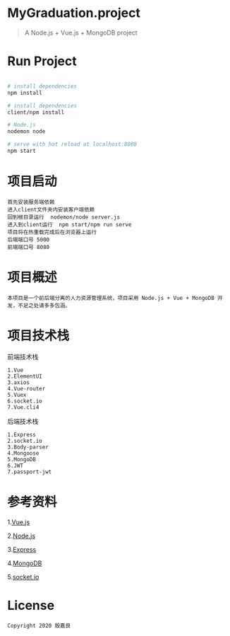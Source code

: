 # MyGraduation.project

>  A Node.js + Vue.js + MongoDB project

# Run Project

``` bash

# install dependencies
npm install

# install dependencies
client/npm install  

# Node.js
nodemon node

# serve with hot reload at localhost:8080
npm start

```

# 项目启动

    首先安装服务端依赖
    进入client文件夹内安装客户端依赖
    回到根目录运行  nodemon/node server.js
    进入到client运行  npm start/npm run serve  
    项目将在热重载完成后在浏览器上运行
    后端端口号 5000
    前端端口号 8080
    
# 项目概述

    本项目是一个前后端分离的人力资源管理系统，项目采用 Node.js + Vue + MongoDB 开发，不足之处请多多包涵。

# 项目技术栈

 前端技术栈

    1.Vue
    2.ElementUI
    3.axios
    4.Vue-router
    5.Vuex
    6.socket.io
    7.Vue.cli4
    
 后端技术栈
    
    1.Express
    2.socket.io
    3.Body-parser
    4.Mongoose
    5.MongoDB
    6.JWT
    7.passport-jwt
    
 
# 参考资料

   1.[Vue.js](https://cn.vuejs.org/index.html)
   
   2.[Node.js](http://nodejs.cn/api/)
   
   3.[Express](https://www.expressjs.com.cn/4x/api.html)
   
   4.[MongoDB](https://www.runoob.com/mongodb/mongodb-tutorial.html)
   
   5.[socket.io](https://socket.io/get-started/chat/)
    
# License
    
    Copyright 2020 殷嘉良
